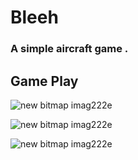 # Bleeh 
### A simple aircraft game .

## Game Play 

![new bitmap imag222e](https://user-images.githubusercontent.com/41207912/43983554-f1036b56-9d1c-11e8-8fec-f156cd7860c3.jpg)

![new bitmap imag222e](https://user-images.githubusercontent.com/41207912/43983749-39fe59e6-9d1e-11e8-90d3-7ac7745a31d0.jpg)

![new bitmap imag222e](https://user-images.githubusercontent.com/41207912/43983654-aacd5722-9d1d-11e8-9272-dba99be5f44a.jpg)


